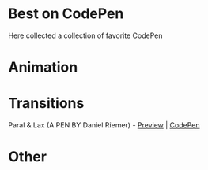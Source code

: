 # Best on CodePen
Here collected a collection of favorite CodePen

# Animation

# Transitions
Paral & Lax (A PEN BY Daniel Riemer) - [Preview](https://codepen.io/zitrusfrisch/full/bJwhk/)  |  [CodePen](https://codepen.io/zitrusfrisch/pen/bJwhk) 


# Other
